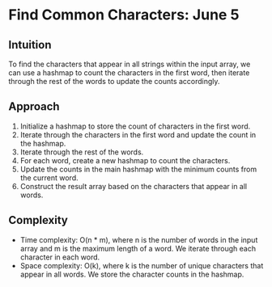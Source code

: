 # Find Common Characters: June 5

## Intuition
To find the characters that appear in all strings within the input array, we can use a hashmap to count the characters in the first word, then iterate through the rest of the words to update the counts accordingly.

## Approach
1. Initialize a hashmap to store the count of characters in the first word.
2. Iterate through the characters in the first word and update the count in the hashmap.
3. Iterate through the rest of the words.
4. For each word, create a new hashmap to count the characters.
5. Update the counts in the main hashmap with the minimum counts from the current word.
6. Construct the result array based on the characters that appear in all words.

## Complexity
- Time complexity: O(n * m), where n is the number of words in the input array and m is the maximum length of a word. We iterate through each character in each word.
- Space complexity: O(k), where k is the number of unique characters that appear in all words. We store the character counts in the hashmap.
